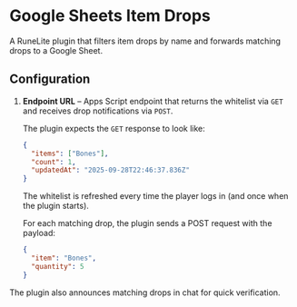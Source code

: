 # Google Sheets Item Drops

A RuneLite plugin that filters item drops by name and forwards matching drops to a Google Sheet.

## Configuration

1. **Endpoint URL** – Apps Script endpoint that returns the whitelist via `GET` and receives drop notifications via `POST`.

   The plugin expects the `GET` response to look like:

   ```json
   {
     "items": ["Bones"],
     "count": 1,
     "updatedAt": "2025-09-28T22:46:37.836Z"
   }
   ```

   The whitelist is refreshed every time the player logs in (and once when the plugin starts).

   For each matching drop, the plugin sends a POST request with the payload:

   ```json
   {
     "item": "Bones",
     "quantity": 5
   }
   ```

The plugin also announces matching drops in chat for quick verification.

